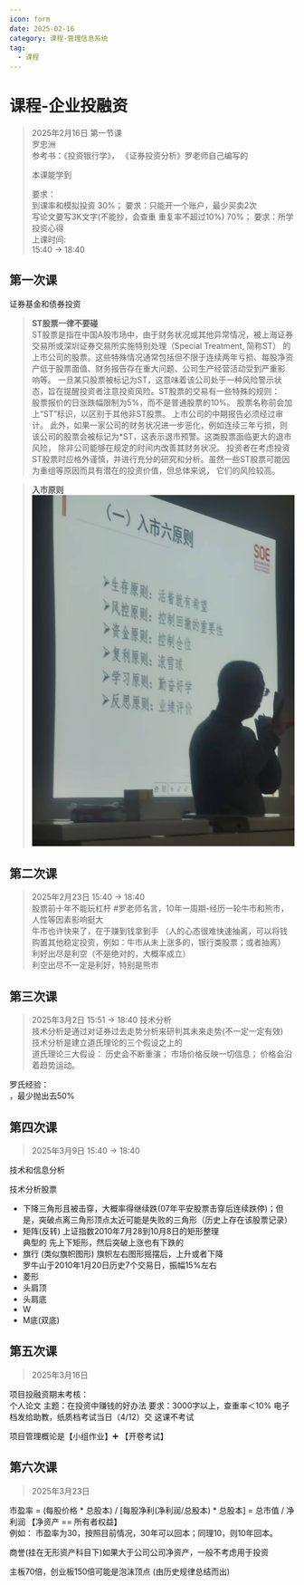 ```yaml
---
icon: form
date: 2025-02-16
category: 课程-管理信息系统
tag:
  - 课程
---
```

# 课程-企业投融资 
> 2025年2月16日 第一节课  
>  罗忠洲   
>  参考书：《投资银行学》， 《证券投资分析》罗老师自己编写的
>   
> 本课能学到
>  
> 要求：   
> 到课率和模拟投资 30%；  要求：只能开一个账户，最少买卖2次  <br>
> 写论文要写3K文字(不能抄，会查重 重复率不超过10%)  70%；  要求：所学投资心得   <br>
> 上课时间:   
> 15:40 -> 18:40
> 

## 第一次课
证券基金和债券投资

> **ST股票一律不要碰**   
> ST股票是指在中国A股市场中，由于财务状况或其他异常情况，被上海证券交易所或深圳证券交易所实施特别处理（Special Treatment, 简称ST）
> 的上市公司的股票。这些特殊情况通常包括但不限于连续两年亏损、每股净资产低于股票面值、财务报告存在重大问题、公司生产经营活动受到严重影
> 响等。 一旦某只股票被标记为ST，这意味着该公司处于一种风险警示状态，旨在提醒投资者注意投资风险。ST股票的交易有一些特殊的规则：  
> 股票报价的日涨跌幅限制为5%，而不是普通股票的10%。
> 股票名称前会加上“ST”标识，以区别于其他非ST股票。
> 上市公司的中期报告必须经过审计。
> 此外，如果一家公司的财务状况进一步恶化，例如连续三年亏损，则该公司的股票会被标记为*ST，这表示退市预警。这类股票面临更大的退市风险，
> 除非公司能够在规定的时间内改善其财务状况。
> 投资者在考虑投资ST股票时应格外谨慎，并进行充分的研究和分析。虽然一些ST股票可能因为重组等原因而具有潜在的投资价值，但总体来说，
> 它们的风险较高。

> **入市原则**   
![img.png](assets/MarketEntryPrinciple.png)


## 第二次课
> 2025年2月23日 15:40 -> 18:40  
股票前十年不能玩杠杆 #罗老师名言，10年一周期-经历一轮牛市和熊市，人性等因素影响挺大  
牛市也许快来了，在于赚到钱拿到手 （人的心态很难快速抽离，可以将钱购置其他稳定投资，例如：牛市从未上涨多的，银行类股票；或者抽离）  
利好出尽是利空（不是绝对的，大概率成立）  
利空出尽不一定是利好，特别是熊市 


## 第三次课
> 2025年3月2日 15:51 -> 18:40
技术分析   
技术分析是通过对证券过去走势分析来研判其未来走势(不一定一定有效)   
技术分析是建立道氏理论的三个假设之上的   
道氏理论三大假设： 历史会不断重演； 市场价格反映一切信息； 价格会沿着趋势运动。  

罗氏经验：  
，最少抛出去50%  

## 第四次课
> 2025年3月9日 15:40 -> 18:40 

技术和信息分析  

技术分析股票  
- 下降三角形且被击穿，大概率得继续跌(07年平安股票击穿后连续跌停)；但是，突破点离三角形顶点太近可能是失败的三角形（历史上存在该股票记录） 
- 矩阵(反转) 上证指数2010年7月28到10月8日的矩形整理   
  典型的 先上下矩形，然后突破上涨也有下跌的  
- 旗行 (类似旗帜图形) 旗帜左右图形摇摆后，上升或者下降   
  罗牛山于2010年1月20日历史7个交易日，振幅15%左右 
- 菱形 
- 头肩顶  
- 头肩底  
- W
- M底(双底)

## 第五次课
> 2025年3月16日


项目投融资期末考核：  
个人论文
主题：在投资中赚钱的好办法
要求：3000字以上，查重率＜10%
电子档发给助教，纸质档考试当日（4/12）交
这课不考试

项目管理概论是【小组作业】➕ 【开卷考试】

## 第六次课
> 2025年3月23日

市盈率 = (每股价格 * 总股本) / [每股净利(净利润/总股本) * 总股本] = 总市值 / 净利润    【净资产 == 所有者权益】    
例如： 市盈率为30，按照目前情况，30年可以回本；同理10，则10年回本。    

商誉(挂在无形资产科目下)如果大于公司公司净资产，一般不考虑用于投资   

主板70倍，创业板150倍可能是泡沫顶点 (由历史规律总结而出)       


  
